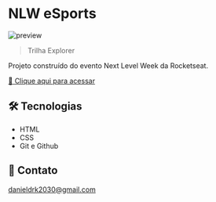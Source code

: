 # NLW eSports

![preview](./.github/preview.png)

> Trilha Explorer

Projeto construído do evento Next Level Week da Rocketseat.

[🔗 Clique aqui para acessar](https://danielKREMES.github.io/nlw-esports-explorer/)


## 🛠 Tecnologias

- HTML
- CSS
- Git e Github

## 💛 Contato

danieldrk2030@gmail.com